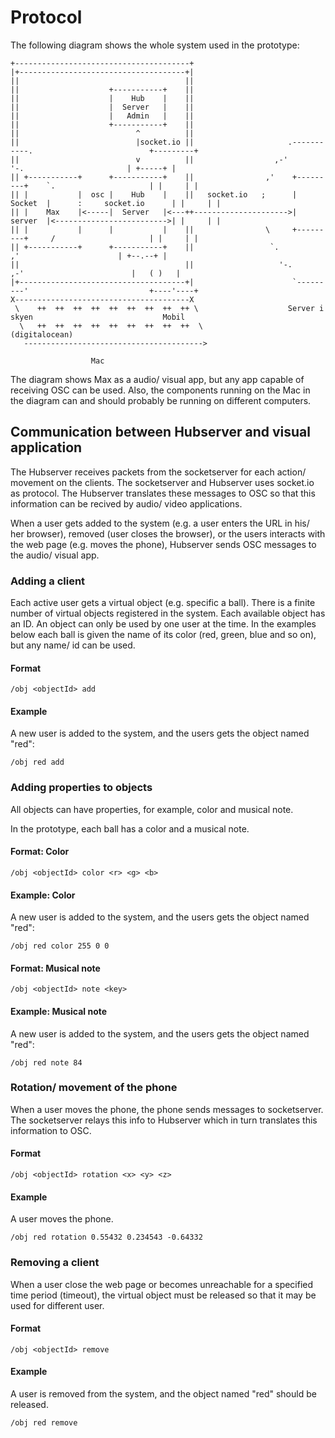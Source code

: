 # Protocol

The following diagram shows the whole system used in the prototype:



```
+---------------------------------------+                                                                       
|+-------------------------------------+|                                                                       
||                                     ||                                                                       
||                    +-----------+    ||                                                                       
||                    |    Hub    |    ||                                                                       
||                    |  Server   |    ||                                                                       
||                    |   Admin   |    ||                                                                       
||                    +-----------+    ||                                                                       
||                          ^          ||                                                                       
||                          |socket.io ||                     .-----------.                          +---------+
||                          v          ||                  ,-'             '-.                       | +-----+ |
|| +-----------+      +-----------+    ||                ,'    +---------+    `.                     | |     | |
|| |           |  osc |    Hub    |    ||   socket.io   ;      | Socket  |      :     socket.io      | |     | |
|| |    Max    |<-----|  Server   |<---++--------------------->| server  |<------------------------->| |     | |
|| |           |      |           |    ||                \     +---------+     /                     | |     | |
|| +-----------+      +-----------+    ||                 `.                 ,'                      | +--.--+ |
||                                     ||                   '-.           ,-'                        |   ( )   |
|+-------------------------------------+|                      `---------'                           +----'----+
X---------------------------------------X                                                                       
 \    ++  ++  ++  ++  ++  ++  ++  ++  ++ \                    Server i skyen                             Mobil  
  \   ++  ++  ++  ++  ++  ++  ++  ++  ++  \                   (digitalocean)                                    
   ---------------------------------------->                                                                    
                                                                                                                
                  Mac                                                                                           
```                                                                                                
The diagram shows Max as a audio/ visual app, but any app capable of receiving OSC can be used. Also, the components running on the Mac in the diagram can and should probably be running on different computers.


## Communication between Hubserver and visual application

The Hubserver receives packets from the socketserver for each action/ movement on the clients. The socketserver and Hubserver uses socket.io as protocol. The Hubserver translates these messages to OSC so that this information can be recived by audio/ video applications.


When a user gets added to the system (e.g. a user enters the URL in his/ her browser), removed (user closes the browser), or the users interacts with the web page (e.g. moves the phone), Hubserver sends OSC messages to the audio/ visual app.


### Adding a client

Each active user gets a virtual object (e.g. specific a ball). There is a finite number of virtual objects registered in the system. Each available object has an ID. An object can only be used by one user at the time. In the examples below each ball is given the name of its color (red, green, blue and so on), but any name/ id can be used.


#### Format

``` /obj <objectId> add ```

#### Example

A new user is added to the system, and the users gets the object named "red":

``` /obj red add ```


### Adding properties to objects

All objects can have properties, for example, color and musical note.

In the prototype, each ball has a color and a musical note.

#### Format: Color

``` /obj <objectId> color <r> <g> <b> ```

#### Example: Color

A new user is added to the system, and the users gets the object named "red":

``` /obj red color 255 0 0 ```

#### Format: Musical note

``` /obj <objectId> note <key> ```

#### Example: Musical note

A new user is added to the system, and the users gets the object named "red":

``` /obj red note 84 ```

### Rotation/ movement of the phone

When a user moves the phone, the phone sends messages to socketserver. The socketserver relays this info to Hubserver which in turn translates this information to OSC.

#### Format

``` /obj <objectId> rotation <x> <y> <z> ```

#### Example

A user moves the phone.

``` /obj red rotation 0.55432 0.234543 -0.64332 ```


### Removing a client

When a user close the web page or becomes unreachable for a specified time period (timeout), the virtual object must be released so that it may be used for different user.


#### Format

``` /obj <objectId> remove ```

#### Example

A user is removed from the system, and the object named "red" should be released.

``` /obj red remove ```



